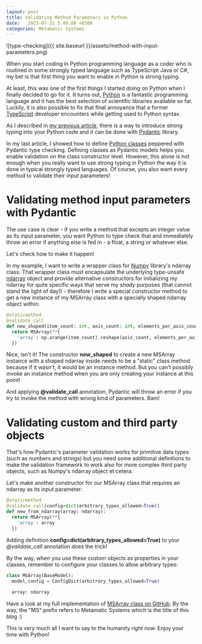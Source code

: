 ```yaml
---
layout: post
title: Validating Method Parameters in Python
date:   2023-07-31 5.49.00 +0300
categories: Metamatic Systems
---
```


![type-checking]({{ site.baseurl }}/assets/method-with-input-parameters.png)

When you start coding in Python programming language as a coder who is routined in some strongly
typed language such as TypeScript Java or C#, my bet is that first thing
you want to enable in Python is strong typing. 

At least, this was one of the first things I started doing on Python when I finally
decided to go for it. It turns out, [Python](https://www.python.org/) is a fantastic programming language
and it has the best selection of scientific libraries available so far.
Luckily, it is also possible to fix that final annoyance that a former [TypeScript](https://en.wikipedia.org/wiki/TypeScript)
developer encounters while getting used to Python syntax.

As I described in [my previous article](https://www.metamatic.net/metamatic/systems/2023/06/05/high-quality-type-safe-code-with-python.html),
there is a way to introduce strong typing into your Python code and it can
be done with [Pydantic](https://pydantic.dev/) library.

In my last article, I showed how to define [Python classes](https://www.w3schools.com/python/python_classes.asp)
peppered with Pydantic type checking. Defining classes as Pydantic models 
helps you enable validation on the class constructor level. However,
this alone is not enough when you really want to use strong typing in Python
the way it is done in typical strongly typed languages. Of course, you also want
every method to validate their input parameters!

#  Validating method input parameters with Pydantic

The use case is clear - if you write a method that excepts an integer value 
as its input parameter, you want Python to type check that and immediately
throw an error if anything else is fed in - a float, a string or whatever else.

Let's check how to make it happen!

In my example, I want to write a wrapper class for [Numpy](/https://numpy.org/) library's ndarray class.
That wrapper class must encapsulate the underlying type-unsafe [ndarray](https://numpy.org/doc/stable/reference/arrays.ndarray.html) 
object and provide alternative constructors for initializing my ndarray 
for quite specific ways that serve my *shady* purposes (that
cannot stand the light of day!) - therefore I write a special constructor method to get
a new instance of my MSArray class with a specially shaped ndarray object within: 

```python
@staticmethod
@validate_call
def new_shaped(item_count: int, axis_count: int, elements_per_axis_count: int):
  return MSArray(**{
    'array': np.arange(item_count).reshape(axis_count, elements_per_axis_count)
  })
```

Nice, isn't it! The constructor **new_shaped** to create a new MSArray instance with a shaped
ndarray inside needs to be a "static" class method because if it wasn't,
it would be an instance method. But you can't possibly invoke an instance
method when you are only creating your instance at this point! 

And applying **@validate_call** annotation, Pydantic will throw an error if
you try to invoke the method with wrong kind of parameters. Bam!

# Validating custom and third party objects

That's how Pydantic's parameter validation works for primitive data types (such as numbers and strings)
but you need some additional definitions to make the validation framework to
work also for more complex third party objects, such as Numpy's ndarray object et cetera.

Let's make another constructor for our MSArray class that requires an ndarray as its
input parameter:

```python
@staticmethod
@validate_call(config=dict(arbitrary_types_allowed=True))
def new_from_ndarray(array: ndarray):
  return MSArray(**{
    'array': array
  })
```
Adding definition **config=dict(arbitrary_types_allowed=True)** to your *@validate_call* annotation
does the trick!

By the way, when you use these custom objects as properties in your classes,
remember to configure your classes to allow arbitrary types:

```python
class MSArray(BaseModel):
  model_config = ConfigDict(arbitrary_types_allowed=True)
    
  array: ndarray
```

Have a look at my full implementation of [MSArray class on GitHub](https://github.com/develprr/numpy-utility/blob/main/src/msarray.py).
By the way, the "MS" prefix refers to Metamatic Systems which is the title of this blog :)

This is very much all I want to say to the humanity right now. Enjoy your time with Python!
